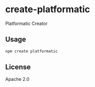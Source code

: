 # create-platformatic

Platformatic Creator

## Usage

```sh
npm create platformatic
```

## License

Apache 2.0
